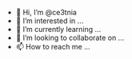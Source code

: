 - 👋 Hi, I’m @ce3tnia
- 👀 I’m interested in ...
- 🌱 I’m currently learning ...
- 💞️ I’m looking to collaborate on ...
- 📫 How to reach me ...

<!---
ce3tnia/ce3tnia is a ✨ special ✨ repository because its `README.md` (this file) appears on your GitHub profile.
You can click the Preview link to take a look at your changes.
--->
